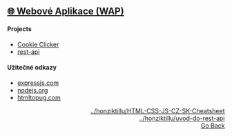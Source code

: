 ## <a href="https://github.com/neostetic/School-Zapisky/tree/main/WAP">🌐 Webové Aplikace (WAP)</a>

#### Projects
- <a href="https://cookieclicker98.github.io">Cookie Clicker</a>
- <a href="https://github.com/neostetic/rest-api">rest-api</a>

#### Užitečné odkazy
- <a href="https://expressjs.com/">expressjs.com</a>
- <a href="https://nodejs.org/en">nodejs.org</a>
- <a href="https://html-to-pug.com/">htmltopug.com</a>

<p align="right">
  <a href="https://honziktillu.github.io/HTML-CSS-JS-CZ-SK-Cheatsheet/">../honziktillu/HTML-CSS-JS-CZ-SK-Cheatsheet</a><br>
  <a href="https://github.com/honziktillu/uvod-do-rest-api">../honziktillu/uvod-do-rest-api</a><br>
  <a href="https://github.com/neostetic/School-Zapisky">Go Back</a>
</p>
